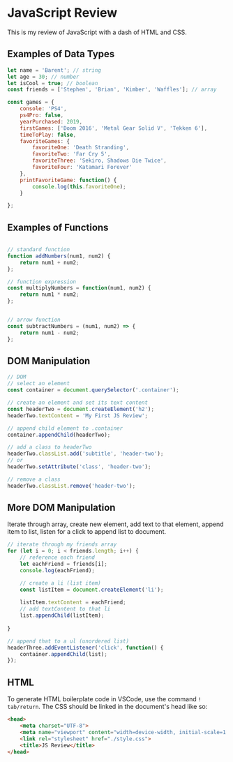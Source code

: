 # JavaScript Review
This is my review of JavaScript with a dash of HTML and CSS.


## Examples of Data Types
```javascript
let name = 'Barent'; // string
let age = 30; // number
let isCool = true; // boolean 
const friends = ['Stephen', 'Brian', 'Kimber', 'Waffles']; // array

const games = {
    console: 'PS4',
    ps4Pro: false,
    yearPurchased: 2019,
    firstGames: ['Doom 2016', 'Metal Gear Solid V', 'Tekken 6'],
    timeToPlay: false,
    favoriteGames: {
        favoriteOne: 'Death Stranding',
        favoriteTwo: 'Far Cry 5',
        favoriteThree: 'Sekiro, Shadows Die Twice',
        favoriteFour: 'Katamari Forever'
    },
    printFavoriteGame: function() {
        console.log(this.favoriteOne);
    }

};
```

## Examples of Functions
```javascript

// standard function
function addNumbers(num1, num2) {
    return num1 + num2;
};

// function expression
const multiplyNumbers = function(num1, num2) {
    return num1 * num2;
};


// arrow function 
const subtractNumbers = (num1, num2) => {
    return num1 - num2;
};
```

## DOM Manipulation 
```javascript
// DOM 
// select an element
const container = document.querySelector('.container');

// create an element and set its text content
const headerTwo = document.createElement('h2');
headerTwo.textContent = 'My First JS Review'; 

// append child element to .container
container.appendChild(headerTwo);

// add a class to headerTwo
headerTwo.classList.add('subtitle', 'header-two');
// or 
headerTwo.setAttribute('class', 'header-two');

// remove a class
headerTwo.classList.remove('header-two');
```

## More DOM Manipulation
Iterate through array, create new element, add text to that element, append item to list, listen for a click to append list to document.
```javascript
// iterate through my friends array
for (let i = 0; i < friends.length; i++) {
    // reference each friend
    let eachFriend = friends[i];
    console.log(eachFriend);

    // create a li (list item)
    const listItem = document.createElement('li');
    
    listItem.textContent = eachFriend;
    // add textContent to that li
    list.appendChild(listItem);
    
}

// append that to a ul (unordered list)
headerThree.addEventListener('click', function() {
    container.appendChild(list);
});
```

## HTML
To generate HTML boilerplate code in VSCode, use the command `! tab/return`.
The CSS should be linked in the document's head like so:
```html
<head>
    <meta charset="UTF-8">
    <meta name="viewport" content="width=device-width, initial-scale=1.0">
    <link rel="stylesheet" href="./style.css">
    <title>JS Review</title>
</head>
```